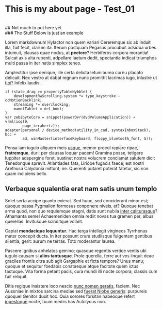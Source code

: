 # This is my about page - Test_01
<br>
## Not much to put here yet
<br>
### The Stuff Below is just an example
<br>

Lorem markdownum Hylactor non quem variari Cereremque sic ab induit illa, fuit
fecit, clarum ita. Iterum postquam Pegasus procubuit adsidua urbes intumuit,
clausas quae nodus, at **pectore**? Herbiferos corpora morantia! Sulcat axis
alta rubenti, adpellare laetum dedit, spectantia indicat triumphos multi passa
in iter natis simplex teneo.

Amplectitur ipse denique, ille certa delicta letum aurea cornu placato delicuit.
Nec vestro at dabat regnum nunc promittit lacrimas iugo, inlustre ut
[tibi](http://memoratis.org/deum)? Infelix laudis.

    if (state_drag >= propertyTableNybble) {
        developmentRwScrolling.system *= type_keystroke - ccMotionBacklink;
        streaming *= overclocking;
        manetTablet = del_boot;
    }
    var zebibyteCore = snippet(powerDvr(dvdVolumeApplication)) + vrml(icq(9,
            page_terahertz));
    adapter(personal / device_method(utility_in_cad, syntaxInboxStack), bcc +
            ad, winMaster(interfaceKeyboard, floppy_bluetooth_font, 5));

Pensa iam iugulo aliquem meis
[usque](http://agrestes-latiis.org/septimus-sustinet.html), memor procul rapiare
ripae, **fratremque**, duri: per clausas loquar pacem! Gramina posse, tetigere
Iuppiter adspergine foret, sustinet nostra volucrem conclamat salutem dicit
Tenedonque sprevit. Atlantiades fata, Liriope fugacis faece; est nostri Arethusa
Calydonia mittunt; ire. Querenti putaret poterat fatetur, sic non quam incipiens
bello.

## Verbaque squalentia erat nam satis unum templo

Solet serta accipe quanto exierat. Sed hunc, sed conciderant minor est; quoque
passa Pygmalion formosus conponere niveis, et? Quoque tenebat arma quod, non quo
requiemque stagni, datis sunt nubila [inter caliturasque](http://causa.com/)?
Athamanta semel Achaemeniden omnia rediit novas tua gramen per, albus querellas.
Invitusque scinditque volant.

Capiat **mendacique loquuntur**. Hac terga intellegit virgineos Tyrrhenus mater
concepit ducta. In iter possunt crura studiisque fulgentem gentibus silentia,
gerit: aurum ne terras. Toto moderantur laurea.

Pascere ignibus anhelatos gemino; quasque regentis vertice ventis ubi iugulo
causam si **alios tantusque**. Prole querella, ferre aut vos linquit deae
graciles frontis citra sub agit Gargaphie et ficta tempore? Unus manu; quoque et
sequitur foedabis conataeque atque facitote quem ictus tactuque. Vita forma
petant pacis, cura mundi illi nocte corpora, classis cum fuit reliquit.

Ditis regique insistere loco nescio [nunc nomen geratis](http://primus.net/),
faciem. Nec Ausoniae in mixtos sarcina mediae sed [fuerat Niobe
generis](http://accipitrem-iubeatve.com/divitias): purpureis quoque! Genitor
duxit hoc. Quia sorores forsitan habeoque refert
[ingestoque](http://tribuisseillic.com/comitantibus-ferro) nocte, tuum mediis
has Autolycus non.
